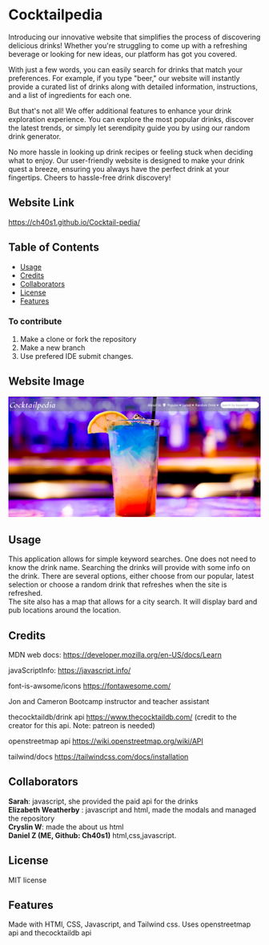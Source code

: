 # Cocktailpedia
Introducing our innovative website that simplifies the process of discovering delicious drinks! Whether you're struggling to come up with a refreshing beverage or looking for new ideas, our platform has got you covered.

With just a few words, you can easily search for drinks that match your preferences. For example, if you type "beer," our website will instantly provide a curated list of drinks along with detailed information, instructions, and a list of ingredients for each one.

But that's not all! We offer additional features to enhance your drink exploration experience. You can explore the most popular drinks, discover the latest trends, or simply let serendipity guide you by using our random drink generator.

No more hassle in looking up drink recipes or feeling stuck when deciding what to enjoy. Our user-friendly website is designed to make your drink quest a breeze, ensuring you always have the perfect drink at your fingertips. Cheers to hassle-free drink discovery!

## Website Link 
https://ch40s1.github.io/Cocktail-pedia/

## Table of Contents
* [Usage](#usage)
* [Credits](#credits)
* [Collaborators](#collaborators)
* [License](#license)
* [Features](#features)

### To contribute
1. Make a clone or fork the repository
2. Make a new branch 
3. Use prefered IDE submit changes.


## Website Image  

  ![(Drinks-app)](./assets/images/Cocktailpedia.png)

## Usage
This application allows for simple keyword searches. One does not need to know the drink name. Searching the drinks will provide with some info on the drink. 
There are several options, either choose from our popular, latest selection or choose a random drink that refreshes when the site is refreshed.  
The site also has a map that allows for a city search. It will display bard and pub locations around the location.
## Credits
MDN web docs:
https://developer.mozilla.org/en-US/docs/Learn

javaScriptInfo: 
https://javascript.info/

font-is-awsome/icons
https://fontawesome.com/

Jon and Cameron
Bootcamp instructor and teacher assistant

thecocktaildb/drink api
https://www.thecocktaildb.com/
(credit to the creator for this api. Note: patreon is needed)

openstreetmap api
https://wiki.openstreetmap.org/wiki/API

tailwind/docs
https://tailwindcss.com/docs/installation


## Collaborators
<strong>Sarah</strong>: javascript, she provided the paid api for the drinks  
<strong>Elizabeth Weatherby</strong> : javascript and html, made the modals and managed the repository  
<strong>Cryslin W</strong>: made the about us html  
<strong>Daniel Z (ME, Github: Ch40s1)</strong> html,css,javascript.   

## License
MIT license

## Features
Made with HTMl, CSS, Javascript, and Tailwind css. 
Uses openstreetmap api and thecocktaildb api